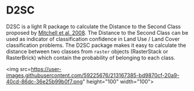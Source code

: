 # D2SC
D2SC is a light R package to calculate the Distance to the Second Class proposed by [Mitchell et al. 2008](https://doi.org/10.1016/j.rse.2007.12.006). The Distance to the Second Class can be used as indicator of classification confidence in Land Use / Land Cover classification problems. The D2SC package makes it easy to calculate the distance between two classes from `raster` objects (RasterStack or RasterBrick) which contain the probability of belonging to each class.

<img src=https://user-images.githubusercontent.com/59225676/213167385-bd9870cf-20a9-40cd-86dc-36e25b99b0f7.png" height="100" width="100">

